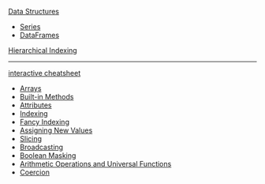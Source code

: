 



[Data Structures](#dataStructures)
- [Series](#series)
- [DataFrames](#dataframes)  

[Hierarchical Indexing](#hierarchicalIndexing)


<a id="dataframes">

<a id="hierarchicalIndexing">

<hr>

[interactive cheatsheet](https://htmlcheatsheet.com/jquery/)


* [Arrays](#arrays)
* [Built-in Methods](#builtin)
* [Attributes](#attributes)
* [Indexing](#indexing)
* [Fancy Indexing](#fancy)
* [Assigning New Values](#new)
* [Slicing](#slicing)
* [Broadcasting](#broadcasting)
* [Boolean Masking](#boolean)
* [Arithmetic Operations and Universal Functions](#Universal)
* [Coercion](#coercion)



<a id="arrays">
<a id="builtin">
<a id="attributes">
<a id="indexing">
<a id="fancy">
<a id="new">
<a id="slicing">
<a id="broadcasting">
<a id="boolean">
<a id="Universal">

<a id="coercion">








